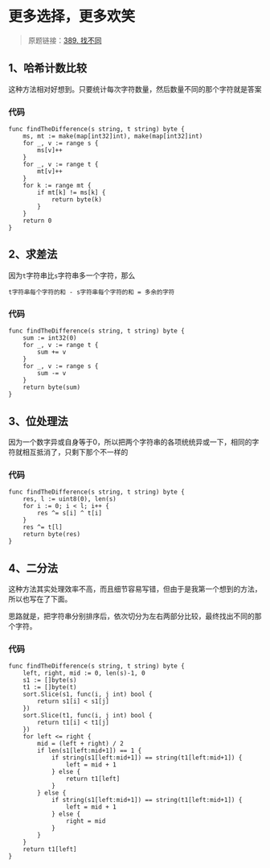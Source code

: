 # 更多选择，更多欢笑
> 原题链接：[389. 找不同](https://leetcode-cn.com/problems/find-the-difference/)

## 1、哈希计数比较
这种方法相对好想到。只要统计每次字符数量，然后数量不同的那个字符就是答案
### 代码

```golang
func findTheDifference(s string, t string) byte {
	ms, mt := make(map[int32]int), make(map[int32]int)
	for _, v := range s {
		ms[v]++
	}
	for _, v := range t {
		mt[v]++
	}
	for k := range mt {
		if mt[k] != ms[k] {
			return byte(k)
		} 
	}
	return 0
}
```

## 2、求差法
因为``t``字符串比``s``字符串多一个字符，那么
```
t字符串每个字符的和 - s字符串每个字符的和 = 多余的字符
```
### 代码

```golang
func findTheDifference(s string, t string) byte {
	sum := int32(0)
	for _, v := range t {
		sum += v
	}
	for _, v := range s {
		sum -= v
	}
	return byte(sum)
}
```
## 3、位处理法
因为一个数字异或自身等于0，所以把两个字符串的各项统统异或一下，相同的字符就相互抵消了，只剩下那个不一样的
### 代码

```golang
func findTheDifference(s string, t string) byte {
	res, l := uint8(0), len(s)
	for i := 0; i < l; i++ {
		res ^= s[i] ^ t[i]
	}
	res ^= t[l]
	return byte(res)
}
```

## 4、二分法
这种方法其实处理效率不高，而且细节容易写错，但由于是我第一个想到的方法，所以也写在了下面。

思路就是，把字符串分别排序后，依次切分为左右两部分比较，最终找出不同的那个字符。
### 代码

```golang
func findTheDifference(s string, t string) byte {
	left, right, mid := 0, len(s)-1, 0
	s1 := []byte(s)
	t1 := []byte(t)
	sort.Slice(s1, func(i, j int) bool {
		return s1[i] < s1[j]
	})
	sort.Slice(t1, func(i, j int) bool {
		return t1[i] < t1[j]
	})
	for left <= right {
		mid = (left + right) / 2
		if len(s1[left:mid+1]) == 1 {
			if string(s1[left:mid+1]) == string(t1[left:mid+1]) {
				left = mid + 1
			} else {
				return t1[left]
			}
		} else {
			if string(s1[left:mid+1]) == string(t1[left:mid+1]) {
				left = mid + 1
			} else {
				right = mid
			}
		}
	}
	return t1[left]
}
```